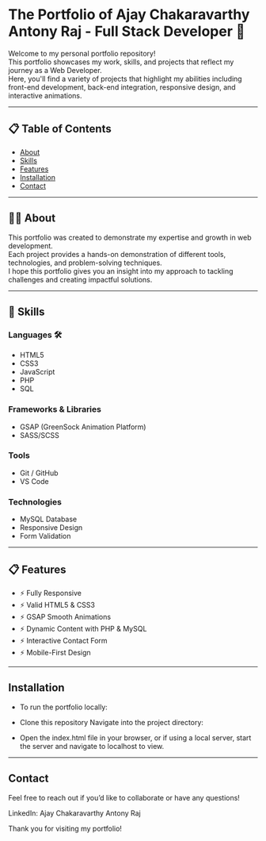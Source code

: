 # The Portfolio of Ajay Chakaravarthy Antony Raj - Full Stack Developer 🚀

Welcome to my personal portfolio repository!  
This portfolio showcases my work, skills, and projects that reflect my journey as a Web Developer.  
Here, you'll find a variety of projects that highlight my abilities including front-end development, back-end integration, responsive design, and interactive animations.

---

## 📋 Table of Contents
- [About](#-about-)
- [Skills](#-skills-)
- [Features](#-features-)
- [Installation](#-installation-)
- [Contact](#-contact-)

---

## 👨‍💻 About
This portfolio was created to demonstrate my expertise and growth in web development.  
Each project provides a hands-on demonstration of different tools, technologies, and problem-solving techniques.  
I hope this portfolio gives you an insight into my approach to tackling challenges and creating impactful solutions.

---

## 🥷 Skills

### Languages 🛠️
- HTML5  
- CSS3  
- JavaScript  
- PHP  
- SQL  

### Frameworks & Libraries
- GSAP (GreenSock Animation Platform)  
- SASS/SCSS  

### Tools
- Git / GitHub  
- VS Code   

### Technologies
- MySQL Database  
- Responsive Design   
- Form Validation  

---

## 📋 Features
- ⚡️ Fully Responsive  
- ⚡️ Valid HTML5 & CSS3  
- ⚡️ GSAP Smooth Animations  
- ⚡️ Dynamic Content with PHP & MySQL  
- ⚡️ Interactive Contact Form  
- ⚡️ Mobile-First Design  

---
## Installation
- To run the portfolio locally:

- Clone this repository
Navigate into the project directory:

- Open the index.html file in your browser, or if using a local server, start the server and navigate to localhost to view.
---
## Contact
Feel free to reach out if you’d like to collaborate or have any questions!

LinkedIn: Ajay Chakaravarthy Antony Raj

Thank you for visiting my portfolio!